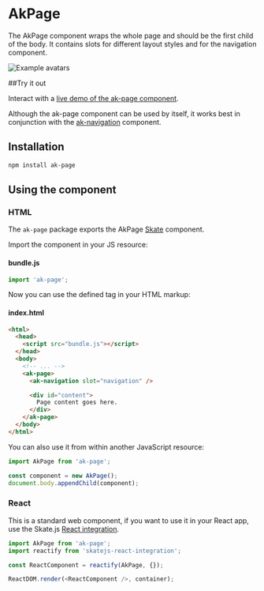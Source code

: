 # AkPage

The AkPage component wraps the whole page and should be the first child of the body. It contains slots for different layout styles and for the navigation component.

![Example avatars](https://bytebucket.org/atlassian/atlaskit/raw/master/packages/ak-page/docs/page.png)

##Try it out

Interact with a [live demo of the ak-page component](https://aui-cdn.atlassian.com/atlaskit/stories/ak-page/@VERSION@/).

Although the ak-page component can be used by itself, it works best in conjunction with the [ak-navigation](https://www.npmjs.com/package/ak-navigation) component.

## Installation

```sh
npm install ak-page
```

## Using the component

### HTML

The `ak-page` package exports the AkPage [Skate](https://github.com/skatejs/skatejs) component.

Import the component in your JS resource:

#### bundle.js

```js
import 'ak-page';
```

Now you can use the defined tag in your HTML markup:

#### index.html

```html
<html>
  <head>
    <script src="bundle.js"></script>
  </head>
  <body>
    <!-- ... -->
    <ak-page>
      <ak-navigation slot="navigation" />

      <div id="content">
        Page content goes here.
      </div>
    </ak-page>
  </body>
</html>
```

You can also use it from within another JavaScript resource:

```js
import AkPage from 'ak-page';

const component = new AkPage();
document.body.appendChild(component);
```

### React

This is a standard web component, if you want to use it in your React app, use the Skate.js [React integration](https://github.com/webcomponents/react-integration).

```js
import AkPage from 'ak-page';
import reactify from 'skatejs-react-integration';

const ReactComponent = reactify(AkPage, {});

ReactDOM.render(<ReactComponent />, container);
```
